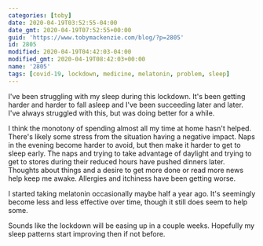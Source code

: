 ```yaml
---
categories: [toby]
date: 2020-04-19T03:52:55-04:00
date_gmt: 2020-04-19T07:52:55+00:00
guid: 'https://www.tobymackenzie.com/blog/?p=2805'
id: 2805
modified: 2020-04-19T04:42:03-04:00
modified_gmt: 2020-04-19T08:42:03+00:00
name: '2805'
tags: [covid-19, lockdown, medicine, melatonin, problem, sleep]
---
```


I've been struggling with my sleep during this lockdown.<!--more-->  It's been getting harder and harder to fall asleep and I've been succeeding later and later.  I've always struggled with this, but was doing better for a while.

I think the monotony of spending almost all my time at home hasn't helped.  There's likely some stress from the situation having a negative impact.  Naps in the evening become harder to avoid, but then make it harder to get to sleep early.  The naps and trying to take advantage of daylight and trying to get to stores during their reduced hours have pushed dinners later.  Thoughts about things and a desire to get more done or read more news help keep me awake.  Allergies and itchiness have been getting worse.

I started taking melatonin occasionally maybe half a year ago.  It's seemingly become less and less effective over time, though it still does seem to help some.

Sounds like the lockdown will be easing up in a couple weeks.  Hopefully my sleep patterns start improving then if not before.
